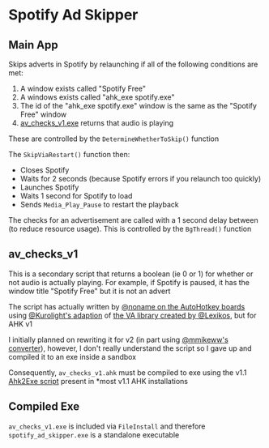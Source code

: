 # Spotify Ad Skipper

## Main App

Skips adverts in Spotify by relaunching if all of the following conditions are met:

1. A window exists called "Spotify Free"
2. A windows exists called "ahk_exe spotify.exe"
3. The id of the "ahk_exe spotify.exe" window is the same as the "Spotify Free" window
4. [av_checks_v1.exe](#av_checks_v1) returns that audio is playing

These are controlled by the `DetermineWhetherToSkip()` function

The `SkipViaRestart()` function then:

- Closes Spotify
- Waits for 2 seconds (because Spotify errors if you relaunch too quickly)
- Launches Spotify
- Waits 1 second for Spotify to load
- Sends `Media_Play_Pause` to restart the playback

The checks for an advertisement are called with a 1 second delay between (to reduce resource usage). This is controlled by the `BgThread()` function

## av_checks_v1

This is a secondary script that returns a boolean (ie 0 or 1) for whether or not audio is actually playing. For example, if Spotify is paused, it has the window title "Spotify Free" but it is not an advert

The script has actually written by [@noname on the AutoHotkey boards](https://www.autohotkey.com/boards/viewtopic.php?t=41872) using [@Kurolight's adaption](https://www.autohotkey.com/boards/viewtopic.php?f=5&t=40132) of [the VA library created by @Lexikos](https://www.autohotkey.com/board/topic/21984-vista-audio-control-functions/), but for AHK v1

I initially planned on rewriting it for v2 (in part using [@mmikeww's converter](https://github.com/mmikeww/AHK-v2-script-converter)), however, I don't really understand the script so I gave up and compiled it to an exe inside a sandbox

Consequently, `av_checks_v1.ahk` must be compiled to exe using the v1.1 [Ahk2Exe script](https://github.com/AutoHotkey/Ahk2Exe) present in *most v1.1 AHK installations

## Compiled Exe

`av_checks_v1.exe` is included via `FileInstall` and therefore `spotify_ad_skipper.exe` is a standalone executable
